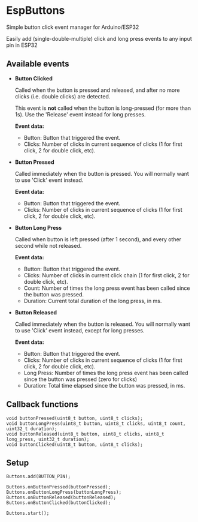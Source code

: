 # EspButtons
Simple button click event manager for Arduino/ESP32

Easily add (single-double-multiple) click and long press events to any input pin in ESP32

## Available events

* **Button Clicked**

  Called when the button is pressed and released, and after no more clicks (i.e. double clicks) are detected.

  This event is **not** called when the button is long-pressed (for more than 1s). Use the 'Release' event instead for long presses.

  **Event data:**
  - Button: Button that triggered the event.
  - Clicks: Number of clicks in current sequence of clicks (1 for first click, 2 for double click, etc).

* **Button Pressed**
  
  Called immediately when the button is pressed. You will normally want to use 'Click' event instead.
  
  **Event data:**
  - Button: Button that triggered the event.
  - Clicks: Number of clicks in current sequence of clicks (1 for first click, 2 for double click, etc).
     
* **Button Long Press**
  
  Called when button is left pressed (after 1 second), and every other second while not released.

  **Event data:**
  - Button: Button that triggered the event.
  - Clicks: Number of clicks in current click chain (1 for first click, 2 for double click, etc).
  - Count: Number of times the long press event has been called since the button was pressed.
  - Duration: Current total duration of the long press, in ms.
     
* **Button Released**

  Called immediately when the button is released. You will normally want to use 'Click' event instead, except for long presses.

  **Event data:**
  - Button: Button that triggered the event.
  - Clicks: Number of clicks in current sequence of clicks (1 for first click, 2 for double click, etc).
  - Long Press: Number of times the long press event has been called since the button was pressed (zero for clicks)
  - Duration: Total time elapsed since the button was pressed, in ms.

## Callback functions

```
void buttonPressed(uint8_t button, uint8_t clicks);
void buttonLongPress(uint8_t button, uint8_t clicks, uint8_t count, uint32_t duration);
void buttonReleased(uint8_t button, uint8_t clicks, uint8_t long_press, uint32_t duration);
void buttonClicked(uint8_t button, uint8_t clicks);
```

## Setup

```
Buttons.add(BUTTON_PIN);

Buttons.onButtonPressed(buttonPressed);
Buttons.onButtonLongPress(buttonLongPress);
Buttons.onButtonReleased(buttonReleased);
Buttons.onButtonClicked(buttonClicked);

Buttons.start();
```

